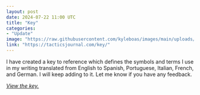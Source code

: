 ```yaml
---
layout: post
date: 2024-07-22 11:00 UTC
title: "Key"
categories:
- "Update"
image: "https://raw.githubusercontent.com/kyleboas/images/main/uploads/2024/07/22/Image-22Jul2024_00:38:01.png"
link: "https://tacticsjournal.com/key/"
---
```


I have created a key to reference which defines the symbols and terms I use in my writing translated from English to Spanish, Portuguese, Italian, French, and German. I will keep adding to it. Let me know if you have any feedback.

<!---more--->

*[View the key.](https://tacticsjournal.com/2024/07/22/key/)*